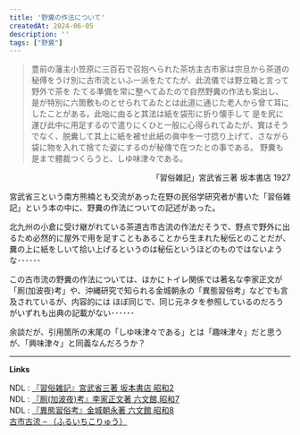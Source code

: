 ```yaml
---
title: '野糞の作法について'
createdAt: 2024-06-05
description: ''
tags: ["野糞"]
---
```


> 豊前の藩主小笠原に三百石で召抱へられた茶坊主古市家は宗旦から茶道の秘傅をうけ別に古市流といふ一派をたてたが、此流儀では野立箱と言って野外で茶を
> たてる準備を常に整へてゐたので自然野糞の作法も案出し、是が特別に六箇敷ものとせられてゐたとは此道に通じた老人から曾て耳にしたことがある。此咄に由ると其法は紙を袋形に折り懐手して
> 是を尻に運び此中に用足するので遣りにくひと一般に心得られてゐたが、實はそうでなく、脱糞して其上に紙を被せ此紙の眞中を一寸捻り上げて、さながら袋に物を入れて捨てた姿にするのが秘傳で在つたとの事である。
> 野糞も是まで體裁つくらうと、しゆ味津々である。
<p style="text-align:right;">「習俗雑記」宮武省三著 坂本書店 1927</p>

宮武省三という南方熊楠とも交流があった在野の民俗学研究者が書いた「習俗雑記」という本の中に、野糞の作法についての記述があった。

北九州の小倉に受け継がれている茶道古市古流の作法だそうで、野点で野外に出るため必然的に屋外で用を足すこともあることから生まれた秘伝とのことだが、
糞の上に紙をしいて拾い上げるというのは秘伝というほどのものではないような･･････

この古市流の野糞の作法については、ほかにトイレ関係では著名な李家正文が「厠(加波夜)考」や、沖縄研究で知られる金城朝永の「異態習俗考」などでも言及されているが、内容的には
ほぼ同じで、同じ元ネタを参照しているのだろうがいずれも出典の記載がない･･････

余談だが、引用箇所の末尾の「しゆ味津々である」とは「趣味津々」だと思うが、「興味津々」と同義なんだろうか？

---

**Links**

NDL : [『習俗雑記』宮武省三著 坂本書店 昭和2](https://dl.ndl.go.jp/pid/1460113)  
NDL : [『厠(加波夜)考』李家正文著 六文館,昭和7](https://dl.ndl.go.jp/pid/1446907)  
NDL : [『異態習俗考』金城朝永著 六文館 昭和8](https://dl.ndl.go.jp/pid/1442135)  
[古市古流 – （ふるいちこりゅう）](https://www.furuichikoryu.jp/)
